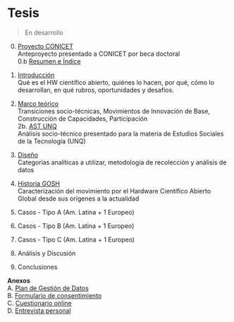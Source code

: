 # Tesis 

> En desarrollo

0. [Proyecto CONICET](tesis/proyecto_ES.md)    
    Anteproyecto presentado a CONICET por beca doctoral     
        0.b [Resumen e Índice](tesis/0_resumen.md)
    
1. [Introducción](tesis/1_introduccion.md)     
   Qué es el HW científico abierto, quiénes lo hacen, por qué, cómo lo desarrollan, en qué rubros, oportunidades y desafíos.

2. [Marco teórico](tesis/2_marcoteorico.md)    
    Transiciones socio-técnicas, Movimientos de Innovación de Base, Construcción de Capacidades, Participación    
        2b. [AST UNQ](tesis/2b_AST.md)    
        Análisis socio-técnico presentado para la materia de Estudios Sociales de la Tecnología (UNQ)

3. [Diseño](tesis/3_disenio.md)    
    Categorías analíticas a utilizar, metodología de recolección y análisis de datos
    
4. [Historia GOSH](tesis/5_historiagosh.md)    
    Caracterización del movimiento por el Hardware Científico Abierto Global desde sus orígenes a la actualidad

5. Casos - Tipo A (Am. Latina + 1 Europeo)

6. Casos - Tipo B (Am. Latina + 1 Europeo)

7. Casos - Tipo C (Am. Latina + 1 Europeo)

8. Análisis y Discusión

9. Conclusiones 

**Anexos**    
A. [Plan de Gestión de Datos](tesis/anexos/pgd.md)    
B. [Formulario de consentimiento](tesis/anexos/consentform.md)    
C. [Cuestionario online](tesis/anexos/cuestionario_online.md)    
D. [Entrevista personal](tesis/anexos/semiestructurada.md)    

    



